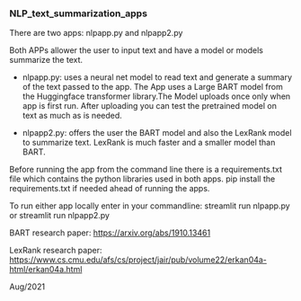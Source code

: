### NLP_text_summarization_apps

There are two apps: nlpapp.py and nlpapp2.py

Both APPs allower the user to input text and have a model or models summarize the text.

* nlpapp.py:  uses a neural net model to read text and generate a summary of the text passed to the app. The App uses a Large BART model from the Huggingface transformer library.The Model uploads once only when app is first run. After uploading you can test the pretrained model on text as much as is needed. 
 

* nlpapp2.py: offers the user the BART model and also the LexRank model to summarize text. LexRank is much faster and a smaller model than BART. 

Before running the app from the command line there is a requirements.txt file which contains the python libraries used in both apps. pip install the requirements.txt if needed ahead of running the apps.

To run either app locally enter in your commandline:  streamlit run nlpapp.py or streamlit run nlpapp2.py


BART research paper: https://arxiv.org/abs/1910.13461

LexRank research paper: https://www.cs.cmu.edu/afs/cs/project/jair/pub/volume22/erkan04a-html/erkan04a.html

Aug/2021
